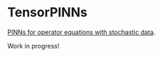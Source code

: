 # TensorPINNs
[PINNs for operator equations with stochastic data](https://arxiv.org/abs/2211.10344).


Work in progress!
